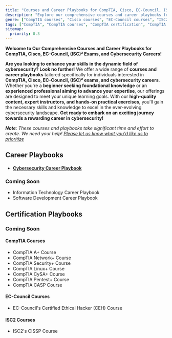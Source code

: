 ```yaml
---
title: "Courses and Career Playbooks for CompTIA, Cisco, EC-Council, ISC2 Exams, and Cybersecurity Careers - SimeonOnSecurity"
description: "Explore our comprehensive courses and career playbooks for CompTIA, Cisco, EC-Council, ISC2 exams, and cybersecurity careers. Prepare for industry-leading certifications and gain valuable insights for a successful career in cybersecurity."
genre: ["CompTIA courses", "Cisco courses", "EC-Council courses", "ISC2 exams", "Cybersecurity careers", "Certification preparation", "Networking fundamentals", "Network security", "Ethical hacking", "Information security management"]
tags: ["CompTIA", "CompTIA courses", "CompTIA certification", "CompTIA training", "CompTIA Network Plus", "CompTIA Security Plus", "CompTIA CySA Plus", "CompTIA PenTest Plus", "CompTIA CASP Plus", "Cisco", "Cisco courses", "Cisco certification", "Cisco training", "CCNA", "CCNP", "CCIE", "EC-Council", "EC-Council courses", "EC-Council certification", "EC-Council training", "CEH", "ECSA", "CHFI", "LPT", "ISC2", "ISC2 exams", "ISC2 certification", "ISC2 training", "CISSP", "CCSP", "SSCP", "Cybersecurity careers"]
sitemap:
  priority: 0.3
---
```


**Welcome to Our Comprehensive Courses and Career Playbooks for CompTIA, Cisco, EC-Council, (ISC)² Exams, and Cybersecurity Careers!**

**Are you looking to enhance your skills in the dynamic field of cybersecurity? Look no further!** We offer a wide range of **courses and career playbooks** tailored specifically for individuals interested in **CompTIA, Cisco, EC-Council, (ISC)² exams, and cybersecurity careers**. Whether you're a **beginner seeking foundational knowledge** or an **experienced professional aiming to advance your expertise**, our offerings are designed to meet your unique learning goals. With our **high-quality content, expert instructors, and hands-on practical exercises**, you'll gain the necessary skills and knowledge to excel in the ever-evolving cybersecurity landscape. **Get ready to embark on an exciting journey towards a rewarding career in cybersecurity!**

***Note***: *These courses and playbooks take significant time and effort to create. We need your help! [Please let us know what you'd like us to prioritize](https://simeononsecurity.ch/contactus/)*

## Career Playbooks
- #### [Cybersecurity Career Playbook](https://simeononsecurity.ch/cyber-security-career-playbook-start)
### Coming Soon
- Information Technology Career Playbook
- Software Development Career Playbook

## Certification Playbooks
### Coming Soon
#### CompTIA Courses
- CompTIA A+ Course
- CompTIA Network+ Course
- CompTIA Security+ Course
- CompTIA Linux+ Course
- CompTIA CySA+ Course
- CompTIA Pentest+ Course
- CompTIA CASP Course

#### EC-Council Courses
- EC-Council's Certified Ethical Hacker (CEH) Course

#### ISC2 Courses
- ISC2's CISSP Course
